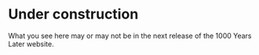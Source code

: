 # Under construction

What you see here may or may not be in the next release of the 1000 Years Later website.
